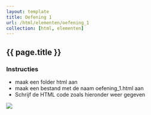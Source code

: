 ```yaml
---
layout: template
title: Oefening 1
url: /html/elementen/oefening_1
collection: [html, elementen]
---
```


## {{ page.title }}

<div class="highlight">
    <h3>Instructies</h3>
    <ul>
        <li>maak een folder html aan</li>
        <li>maak een bestand met de naam oefening_1.html aan</li>
        <li>Schrijf de HTML code zoals hieronder weer gegeven</li>
    </ul>
</div>

<img class="shadow center" src="{{ '/html/elementen/images/oefening_1.png' | relative_url}}" />